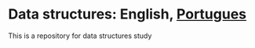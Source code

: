 # Data structures: English, [Portugues](https://github.com/ViniciusGuardieiroSousa/DataStructure/blob/main/README-pt.md)
This is a repository for data structures study
